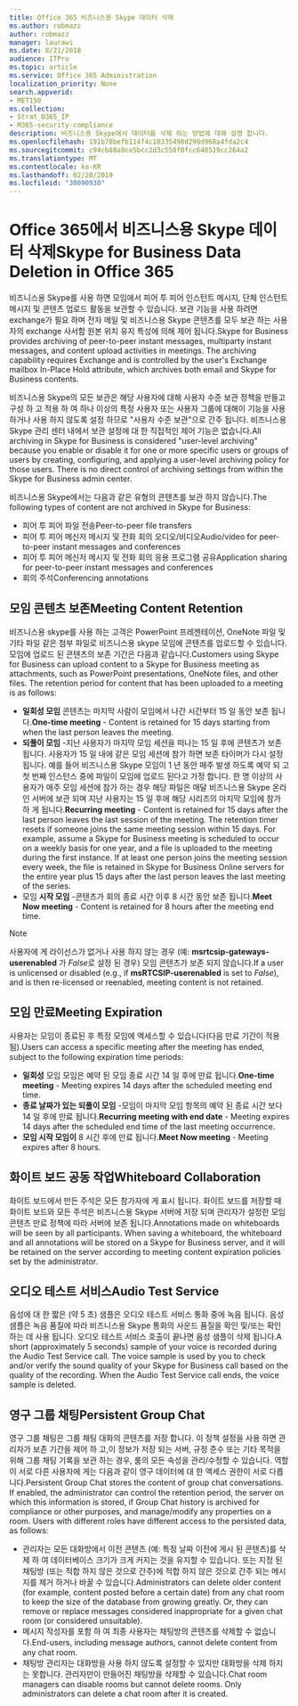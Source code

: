```yaml
---
title: Office 365 비즈니스용 Skype 데이터 삭제
ms.author: robmazz
author: robmazz
manager: laurawi
ms.date: 8/21/2018
audience: ITPro
ms.topic: article
ms.service: Office 365 Administration
localization_priority: None
search.appverid:
- MET150
ms.collection:
- Strat_O365_IP
- M365-security-compliance
description: 비즈니스용 Skype에서 데이터를 삭제 하는 방법에 대해 설명 합니다.
ms.openlocfilehash: 191b78befb114f4c10335490d298d968a4fda2c4
ms.sourcegitcommit: c94cb88a9ce5bcc2d3c558f0fcc648519cc264a2
ms.translationtype: MT
ms.contentlocale: ko-KR
ms.lasthandoff: 02/20/2019
ms.locfileid: "30090930"
---
```

# <a name="skype-for-business-data-deletion-in-office-365"></a><span data-ttu-id="690fa-103">Office 365에서 비즈니스용 Skype 데이터 삭제</span><span class="sxs-lookup"><span data-stu-id="690fa-103">Skype for Business Data Deletion in Office 365</span></span>

<span data-ttu-id="690fa-p101">비즈니스용 Skype를 사용 하면 모임에서 피어 투 피어 인스턴트 메시지, 단체 인스턴트 메시지 및 콘텐츠 업로드 활동을 보관할 수 있습니다. 보관 기능을 사용 하려면 exchange가 필요 하며 전자 메일 및 비즈니스용 Skype 콘텐츠를 모두 보관 하는 사용자의 exchange 사서함 원본 위치 유지 특성에 의해 제어 됩니다.</span><span class="sxs-lookup"><span data-stu-id="690fa-p101">Skype for Business provides archiving of peer-to-peer instant messages, multiparty instant messages, and content upload activities in meetings. The archiving capability requires Exchange and is controlled by the user's Exchange mailbox In-Place Hold attribute, which archives both email and Skype for Business contents.</span></span>

<span data-ttu-id="690fa-p102">비즈니스용 Skype의 모든 보관은 해당 사용자에 대해 사용자 수준 보관 정책을 만들고 구성 하 고 적용 하 여 하나 이상의 특정 사용자 또는 사용자 그룹에 대해이 기능을 사용 하거나 사용 하지 않도록 설정 하므로 "사용자 수준 보관"으로 간주 됩니다. 비즈니스용 Skype 관리 센터 내에서 보관 설정에 대 한 직접적인 제어 기능은 없습니다.</span><span class="sxs-lookup"><span data-stu-id="690fa-p102">All archiving in Skype for Business is considered "user-level archiving" because you enable or disable it for one or more specific users or groups of users by creating, configuring, and applying a user-level archiving policy for those users. There is no direct control of archiving settings from within the Skype for Business admin center.</span></span>

<span data-ttu-id="690fa-108">비즈니스용 Skype에서는 다음과 같은 유형의 콘텐츠를 보관 하지 않습니다.</span><span class="sxs-lookup"><span data-stu-id="690fa-108">The following types of content are not archived in Skype for Business:</span></span> 
- <span data-ttu-id="690fa-109">피어 투 피어 파일 전송</span><span class="sxs-lookup"><span data-stu-id="690fa-109">Peer-to-peer file transfers</span></span>
- <span data-ttu-id="690fa-110">피어 투 피어 메신저 메시지 및 전화 회의 오디오/비디오</span><span class="sxs-lookup"><span data-stu-id="690fa-110">Audio/video for peer-to-peer instant messages and conferences</span></span>
- <span data-ttu-id="690fa-111">피어 투 피어 메신저 메시지 및 전화 회의 응용 프로그램 공유</span><span class="sxs-lookup"><span data-stu-id="690fa-111">Application sharing for peer-to-peer instant messages and conferences</span></span>
- <span data-ttu-id="690fa-112">회의 주석</span><span class="sxs-lookup"><span data-stu-id="690fa-112">Conferencing annotations</span></span> 

## <a name="meeting-content-retention"></a><span data-ttu-id="690fa-113">모임 콘텐츠 보존</span><span class="sxs-lookup"><span data-stu-id="690fa-113">Meeting Content Retention</span></span>
<span data-ttu-id="690fa-p103">비즈니스용 skype를 사용 하는 고객은 PowerPoint 프레젠테이션, OneNote 파일 및 기타 파일 같은 첨부 파일로 비즈니스용 skype 모임에 콘텐츠를 업로드할 수 있습니다. 모임에 업로드 된 콘텐츠의 보존 기간은 다음과 같습니다.</span><span class="sxs-lookup"><span data-stu-id="690fa-p103">Customers using Skype for Business can upload content to a Skype for Business meeting as attachments, such as PowerPoint presentations, OneNote files, and other files. The retention period for content that has been uploaded to a meeting is as follows:</span></span>
- <span data-ttu-id="690fa-116">**일회성 모임** 콘텐츠는 마지막 사람이 모임에서 나간 시간부터 15 일 동안 보존 됩니다.</span><span class="sxs-lookup"><span data-stu-id="690fa-116">**One-time meeting** - Content is retained for 15 days starting from when the last person leaves the meeting.</span></span>
- <span data-ttu-id="690fa-p104">**되풀이 모임** -지난 사용자가 마지막 모임 세션을 떠나는 15 일 후에 콘텐츠가 보존 됩니다. 사용자가 15 일 내에 같은 모임 세션에 참가 하면 보존 타이머가 다시 설정 됩니다. 예를 들어 비즈니스용 Skype 모임이 1 년 동안 매주 발생 하도록 예약 되 고 첫 번째 인스턴스 중에 파일이 모임에 업로드 된다고 가정 합니다. 한 명 이상의 사용자가 매주 모임 세션에 참가 하는 경우 해당 파일은 매달 비즈니스용 Skype 온라인 서버에 보관 되며 지난 사용자는 15 일 후에 해당 시리즈의 마지막 모임에 참가 하 게 됩니다.</span><span class="sxs-lookup"><span data-stu-id="690fa-p104">**Recurring meeting** - Content is retained for 15 days after the last person leaves the last session of the meeting. The retention timer resets if someone joins the same meeting session within 15 days. For example, assume a Skype for Business meeting is scheduled to occur on a weekly basis for one year, and a file is uploaded to the meeting during the first instance. If at least one person joins the meeting session every week, the file is retained in Skype for Business Online servers for the entire year plus 15 days after the last person leaves the last meeting of the series.</span></span>
- <span data-ttu-id="690fa-121">모임 **시작 모임** -콘텐츠가 회의 종료 시간 이후 8 시간 동안 보존 됩니다.</span><span class="sxs-lookup"><span data-stu-id="690fa-121">**Meet Now meeting** - Content is retained for 8 hours after the meeting end time.</span></span>

> [!NOTE]
> <span data-ttu-id="690fa-122">사용자에 게 라이선스가 없거나 사용 하지 않는 경우 (예: **msrtcsip-gateways-userenabled** 가 *False*로 설정 된 경우) 모임 콘텐츠가 보존 되지 않습니다.</span><span class="sxs-lookup"><span data-stu-id="690fa-122">If a user is unlicensed or disabled (e.g., if **msRTCSIP-userenabled** is set to *False*), and is then re-licensed or reenabled, meeting content is not retained.</span></span>

## <a name="meeting-expiration"></a><span data-ttu-id="690fa-123">모임 만료</span><span class="sxs-lookup"><span data-stu-id="690fa-123">Meeting Expiration</span></span>
<span data-ttu-id="690fa-124">사용자는 모임이 종료된 후 특정 모임에 액세스할 수 있습니다(다음 만료 기간이 적용됨).</span><span class="sxs-lookup"><span data-stu-id="690fa-124">Users can access a specific meeting after the meeting has ended, subject to the following expiration time periods:</span></span>
- <span data-ttu-id="690fa-125">**일회성** 모임 모임은 예약 된 모임 종료 시간 14 일 후에 만료 됩니다.</span><span class="sxs-lookup"><span data-stu-id="690fa-125">**One-time meeting** - Meeting expires 14 days after the scheduled meeting end time.</span></span>
- <span data-ttu-id="690fa-126">**종료 날짜가 있는 되풀이 모임** -모임이 마지막 모임 항목의 예약 된 종료 시간 보다 14 일 후에 만료 됩니다.</span><span class="sxs-lookup"><span data-stu-id="690fa-126">**Recurring meeting with end date** - Meeting expires 14 days after the scheduled end time of the last meeting occurrence.</span></span>
- <span data-ttu-id="690fa-127">**모임 시작 모임이** 8 시간 후에 만료 됩니다.</span><span class="sxs-lookup"><span data-stu-id="690fa-127">**Meet Now meeting** - Meeting expires after 8 hours.</span></span>

## <a name="whiteboard-collaboration"></a><span data-ttu-id="690fa-128">화이트 보드 공동 작업</span><span class="sxs-lookup"><span data-stu-id="690fa-128">Whiteboard Collaboration</span></span>
<span data-ttu-id="690fa-p105">화이트 보드에서 만든 주석은 모든 참가자에 게 표시 됩니다. 화이트 보드를 저장할 때 화이트 보드와 모든 주석은 비즈니스용 Skype 서버에 저장 되며 관리자가 설정한 모임 콘텐츠 만료 정책에 따라 서버에 보존 됩니다.</span><span class="sxs-lookup"><span data-stu-id="690fa-p105">Annotations made on whiteboards will be seen by all participants. When saving a whiteboard, the whiteboard and all annotations will be stored on a Skype for Business server, and it will be retained on the server according to meeting content expiration policies set by the administrator.</span></span>

## <a name="audio-test-service"></a><span data-ttu-id="690fa-131">오디오 테스트 서비스</span><span class="sxs-lookup"><span data-stu-id="690fa-131">Audio Test Service</span></span>
<span data-ttu-id="690fa-p106">음성에 대 한 짧은 (약 5 초) 샘플은 오디오 테스트 서비스 통화 중에 녹음 됩니다. 음성 샘플은 녹음 품질에 따라 비즈니스용 Skype 통화의 사운드 품질을 확인 및/또는 확인 하는 데 사용 됩니다. 오디오 테스트 서비스 호출이 끝나면 음성 샘플이 삭제 됩니다.</span><span class="sxs-lookup"><span data-stu-id="690fa-p106">A short (approximately 5 seconds) sample of your voice is recorded during the Audio Test Service call. The voice sample is used by you to check and/or verify the sound quality of your Skype for Business call based on the quality of the recording. When the Audio Test Service call ends, the voice sample is deleted.</span></span>

## <a name="persistent-group-chat"></a><span data-ttu-id="690fa-135">영구 그룹 채팅</span><span class="sxs-lookup"><span data-stu-id="690fa-135">Persistent Group Chat</span></span>
<span data-ttu-id="690fa-p107">영구 그룹 채팅은 그룹 채팅 대화의 콘텐츠를 저장 합니다. 이 정책 설정을 사용 하면 관리자가 보존 기간을 제어 하 고,이 정보가 저장 되는 서버, 규정 준수 또는 기타 목적을 위해 그룹 채팅 기록을 보관 하는 경우, 룸의 모든 속성을 관리/수정할 수 있습니다. 역할이 서로 다른 사용자에 게는 다음과 같이 영구 데이터에 대 한 액세스 권한이 서로 다릅니다.</span><span class="sxs-lookup"><span data-stu-id="690fa-p107">Persistent Group Chat stores the content of group chat conversations. If enabled, the administrator can control the retention period, the server on which this information is stored, if Group Chat history is archived for compliance or other purposes, and manage/modify any properties on a room. Users with different roles have different access to the persisted data, as follows:</span></span>
- <span data-ttu-id="690fa-p108">관리자는 모든 대화방에서 이전 콘텐츠 (예: 특정 날짜 이전에 게시 된 콘텐츠)를 삭제 하 여 데이터베이스 크기가 크게 커지는 것을 유지할 수 있습니다. 또는 지정 된 채팅방 (또는 적합 하지 않은 것으로 간주)에 적합 하지 않은 것으로 간주 되는 메시지를 제거 하거나 바꿀 수 있습니다.</span><span class="sxs-lookup"><span data-stu-id="690fa-p108">Administrators can delete older content (for example, content posted before a certain date) from any chat room to keep the size of the database from growing greatly. Or, they can remove or replace messages considered inappropriate for a given chat room (or considered unsuitable).</span></span>
- <span data-ttu-id="690fa-141">메시지 작성자를 포함 하 여 최종 사용자는 채팅방의 콘텐츠를 삭제할 수 없습니다.</span><span class="sxs-lookup"><span data-stu-id="690fa-141">End-users, including message authors, cannot delete content from any chat room.</span></span>
- <span data-ttu-id="690fa-p109">채팅방 관리자는 대화방을 사용 하지 않도록 설정할 수 있지만 대화방을 삭제 하지는 못합니다. 관리자만이 만들어진 채팅방을 삭제할 수 있습니다.</span><span class="sxs-lookup"><span data-stu-id="690fa-p109">Chat room managers can disable rooms but cannot delete rooms. Only administrators can delete a chat room after it is created.</span></span>